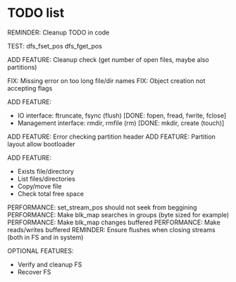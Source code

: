 # TODO list

REMINDER: Cleanup TODO in code

TEST: dfs_fset_pos dfs_fget_pos

ADD FEATURE: Cleanup check (get number of open files, maybe also partitions)

FIX: Missing error on too long file/dir names
FIX: Object creation not accepting flags

ADD FEATURE:

* IO interface: ftruncate, fsync (flush)    [DONE: fopen, fread, fwrite, fclose]
* Management interface: rmdir, rmfile (rm)    [DONE: mkdir, create (touch)]

ADD FEATURE: Error checking partition header
ADD FEATURE: Partition layout allow bootloader

ADD FEATURE:

* Exists file/directory
* List files/directories
* Copy/move file
* Check total free space

PERFORMANCE: set_stream_pos should not seek from beggining
PERFORMANCE: Make blk_map searches in groups (byte sized for example)
PERFORMANCE: Make blk_map changes buffered
PERFORMANCE: Make reads/writes buffered
REMINDER: Ensure flushes when closing streams (both in FS and in system)

OPTIONAL FEATURES:

* Verify and cleanup FS
* Recover FS

